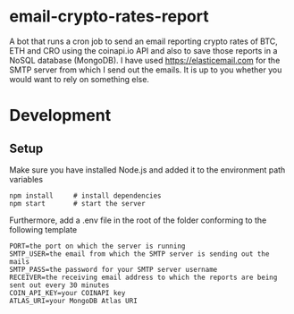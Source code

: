 # email-crypto-rates-report

A bot that runs a cron job to send an email reporting crypto rates of BTC, ETH and CRO using the coinapi.io API and also to save those reports in a NoSQL database (MongoDB).
I have used https://elasticemail.com for the SMTP server from which I send out the emails. It is up to you whether you would want to rely on something else.

# Development

## Setup

Make sure you have installed Node.js and added it to the environment path variables

```PS
npm install     # install dependencies
npm start       # start the server
```

Furthermore, add a .env file in the root of the folder conforming to the following template

```shell
PORT=the port on which the server is running
SMTP_USER=the email from which the SMTP server is sending out the mails
SMTP_PASS=the password for your SMTP server username
RECEIVER=the receiving email address to which the reports are being sent out every 30 minutes
COIN_API_KEY=your COINAPI key
ATLAS_URI=your MongoDB Atlas URI
```
